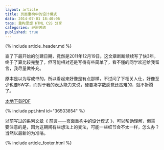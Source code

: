 ```yaml
---
layout: article
title: 页面重构中的设计模式
data: 2014-07-01 18:40:06
tags: 重构思想 HTML CSS 分享
categories: 经验总结
published: true
---
```


{% include  article_header.md %}

查了下最开始的创建日期，竟然是2011年12月19日，这文章断断续续写了快3年，终于了算比较完整了，但可能相对还是写得有些简单了，看不懂的同学欢迎给我留言，我尽量做补充。

原本是以为写成书的，所以看起来好像是有点那样，不过问了下相关人仕，好像至少也要5W字，而对于我的表达能力来说，硬要凑字数感觉还蛮难的，就不折腾了。

[本地下载PDF](http://www.cssforest.org/blog/index.php?s=file_download&id=37)

{% include ppt.html id="36503854" %}

以前写过的系列文章《 [前言——页面重构中的设计模式](http://www.cssforest.org/blog/index.php?id=202) 》，可以帮助理解，但需要注意的是，因为这期间有些想法上的变法，可能一些细节会不太一样，怎么办？当然以最新的为准咯。

{% include  article_footer.html %}